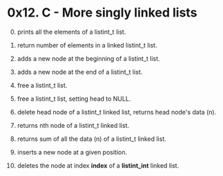 # 0x12. C - More singly linked lists

0. prints all the elements of a listint_t list.

1. return number of elements in a linked listint_t list.

2. adds a new node at the beginning of a listint_t list.

3. adds a new node at the end of a listint_t list.

4. free a listint_t list.

5. free a listint_t list, setting head to NULL.

6. delete head node of a listint_t linked list, returns head node's data (n).

7. returns nth node of a listint_t linked list.

8. returns sum of all the data (n) of a listint_t linked list.

9. inserts a new node at a given position.

10. deletes the node at index **index** of a **listint_int** linked list.